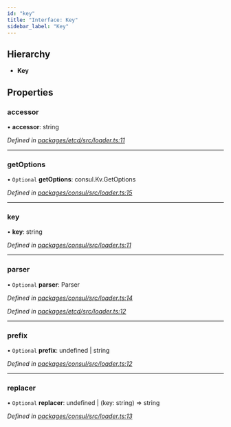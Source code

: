 ```yaml
---
id: "key"
title: "Interface: Key"
sidebar_label: "Key"
---
```


## Hierarchy

- **Key**

## Properties

### accessor

• **accessor**: string

_Defined in [packages/etcd/src/loader.ts:11](https://github.com/willsoto/node-konfig/blob/60bd8de/packages/etcd/src/loader.ts#L11)_

---

### getOptions

• `Optional` **getOptions**: consul.Kv.GetOptions

_Defined in [packages/consul/src/loader.ts:15](https://github.com/willsoto/node-konfig/blob/60bd8de/packages/consul/src/loader.ts#L15)_

---

### key

• **key**: string

_Defined in [packages/consul/src/loader.ts:11](https://github.com/willsoto/node-konfig/blob/60bd8de/packages/consul/src/loader.ts#L11)_

---

### parser

• `Optional` **parser**: Parser

_Defined in [packages/consul/src/loader.ts:14](https://github.com/willsoto/node-konfig/blob/60bd8de/packages/consul/src/loader.ts#L14)_

_Defined in [packages/etcd/src/loader.ts:12](https://github.com/willsoto/node-konfig/blob/60bd8de/packages/etcd/src/loader.ts#L12)_

---

### prefix

• `Optional` **prefix**: undefined \| string

_Defined in [packages/consul/src/loader.ts:12](https://github.com/willsoto/node-konfig/blob/60bd8de/packages/consul/src/loader.ts#L12)_

---

### replacer

• `Optional` **replacer**: undefined \| (key: string) => string

_Defined in [packages/consul/src/loader.ts:13](https://github.com/willsoto/node-konfig/blob/60bd8de/packages/consul/src/loader.ts#L13)_
